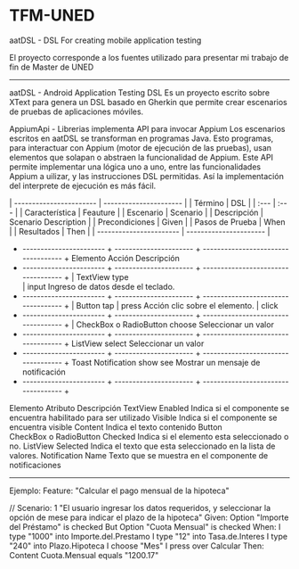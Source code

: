# TFM-UNED
aatDSL - DSL For creating mobile application testing

El proyecto corresponde a los fuentes utilizado para presentar mi trabajo de fin de Master de UNED

--------------------------------------------------------------------------------------------------

aatDSL - Android Application Testing DSL
Es un proyecto escrito sobre XText para genera un DSL basado en Gherkin que permite crear escenarios de pruebas de aplicaciones móviles.

AppiumApi - Librerias implementa API para invocar Appium
Los escenarios escritos en aatDSL se transforman en programas Java. Esto programas, para interactuar con Appium (motor de ejecución de las pruebas), usan elementos que solapan o abstraen la funcionalidad de Appium. Este API permite implementar una lógica uno a uno, entre las funcionalidades Appium a uilizar, y las instrucciones DSL permitidas. Así la implementación del interprete de ejecución es más fácil.


| ----------------------- | ---------------------- |
|     Término	          |             DSL        |
|  :---                   |  :---                  |
|   Característica	  |     Feauture           |
|   Escenario	          |       Scenario         |
|   Descripción	          | Scenario Description   |
|   Precondiciones	  |       Given            |
|   Pasos de Prueba	  |       When             |
|   Resultados	          |       Then             |
| ----------------------- | ---------------------- |    

+ ----------------------- + ---------------------- + ----------------------------------- +
        Elemento	                  Acción	                    Descripción
+ ----------------------- + ---------------------- + ----------------------------------- +
| TextView	                    type                    
|                               input	                  Ingreso de datos desde el teclado.
+ ----------------------- + ---------------------- + ----------------------------------- +
| Button	                      tap
|                               press                   Acción clic sobre el elemento.
|                               click	                  
+ ----------------------- + ---------------------- + ----------------------------------- +
|  CheckBox o RadioButton	      choose	                Seleccionar un valor
+ ----------------------- + ---------------------- + ----------------------------------- +
   ListView                  	  select	                Seleccionar un valor
+ ----------------------- + ---------------------- + ----------------------------------- +
  Toast Notification	          show
                                 see	                    Mostrar un mensaje de notificación
+ ----------------------- + ---------------------- + ----------------------------------- +

Elemento	Atributo	Descripción
TextView	Enabled	Indica si el componente se encuentra habilitado para ser utilizado
	Visible	Indica si el componente se encuentra visible
	Content	Indica el texto contenido
Button		
CheckBox o RadioButton	Checked	Indica si el elemento esta seleccionado o no.
ListView	Selected	Indica el texto que esta seleccionado en la lista de valores.
Notification	Name	Texto que se muestra en el componente de notificaciones


--------------------------------------------------------------------------------------------------
Ejemplo:
Feature:
	"Calcular el pago mensual de la hipoteca"

//
Scenario: 1
	"El usuario ingresar los datos requeridos, y seleccionar la opción de mese para indicar el plazo de la hipoteca"
Given:
	Option \"Importe del Préstamo" is checked
	But Option \"Cuota Mensual" is checked
When:
	I type \"1000" into Importe.del.Prestamo
	I type \"12" into Tasa.de.Interes
	I type \"240" into Plazo.Hipoteca
	I choose \"Mes"
	I press over Calcular
Then:
	Content Cuota.Mensual equals \"1200.17"
